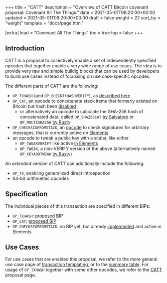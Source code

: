 +++
title = "CATT"
description = "Overview of CATT Bitcoin covenant proposal: Covenant All The Things."
date = 2021-05-01T08:20:00+00:00
updated = 2021-05-01T08:20:00+00:00
draft = false
weight = 22
sort_by = "weight"
template = "docs/page.html"

[extra]
lead = "Covenant All The Things"
toc = true
top = false
+++


## Introduction

CATT is a proposal to collectively enable a set of independently specified opcodes that together
enable a very wide range of use cases. The idea is to provide very raw and simple buildig blocks
that can be used by developers to build use cases instead of focussing on use case-specific opcodes.


The different parts of CATT are the following:

- `OP_TXHASH` (and `OP_CHECKTXHASHVERIFY`), as [described here](/docs/proposals/txhash)
- `OP_CAT`, an opcode to concatenate stack items that formerly existed on Bitcoin but hash been
  [disabled](https://github.com/bitcoin/bitcoin/commit/4bd188c4383d6e614e18f79dc337fbabe8464c82#diff-27496895958ca30c47bbb873299a2ad7a7ea1003a9faa96b317250e3b7aa1fefR94)
  - or alternatively an opcode to calculate the SHA-256 hash of concatenated data, called `OP_SHA256CAT` [by Salvatore](https://github.com/ariard/bitcoin-contracting-primitives-wg/issues/25#issuecomment-1377942333) or `OP_MULTISHA256` [by Rusty](https://twitter.com/rusty_twit/status/1715607011776409858)
- `OP_CHECKSIGFROMSTACK`, an [opcode](https://bitcoinops.org/en/topics/op_checksigfromstack/) to
  check signatures for arbitrary messages, that is currently active on [Elements](https://github.com/ElementsProject/elements/)
- an opcode to tweak a public key with a scalar, like either
  - `OP_TWEAKVERIFY` like active [in
    Elements](https://github.com/ElementsProject/elements/blob/master/doc/tapscript_opcodes.md)
  - `OP_TWEAK`, a non-VERIFY version of the above
    (alternatively named `OP_KEYADDTWEAK` [by
    Rusty](https://twitter.com/rusty_twit/status/1715607009230545341))


An _extended_ version of CATT can additionally include the following:

- `OP_TX`, enabling generalized direct introspection
- 64-bit arithmethic opcodes


## Specification

The individual pieces of this transaction are specified in different BIPs:

- `OP_TXHASH`: [proposed BIP](https://github.com/bitcoin/bips/pull/1500)
- `OP_CAT`: [proposed BIP](https://github.com/EthanHeilman/op_cat_draft/blob/main/cat.mediawiki)
- `OP_CHECKSIGFROMSTACK`: no BIP yet, but already
  [implemented](https://github.com/ElementsProject/elements/blob/f08447909101bfbbcaf89e382f55c87b2086198a/src/script/interpreter.cpp#L1399)
  and active in Elements


## Use Cases

For use cases that are enabled this proposal, we refer to the more general use case page of
[transaction templating](/docs/use-cases/tx-templating), or to the [summary
table](/docs/overview/summary). For usage of `OP_TXHASH` together with some other opcodes, we refer
to the [CATT](/docs/proposals/catt) proposal page.


